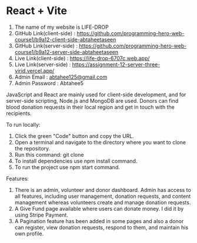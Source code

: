 # React + Vite

1. The name of my website is LIFE-DROP
2. GitHub Link(client-side) : https://github.com/programming-hero-web-course1/b9a12-client-side-abtaheetaseen
3. GitHub Link(server-side) : https://github.com/programming-hero-web-course1/b9a12-server-side-abtaheetaseen
4. Live Link(client-side) : https://life-drop-6707c.web.app/
5. Live Link(server-side) : https://assignment-12-server-three-virid.vercel.app/
6. Admin Email : abtahee125@gmail.com
7. Admin Password : Abtahee5

JavaScript and React are mainly used for client-side development, and for server-side scripting, Node.js and MongoDB are used. Donors can find blood donation requests in their local region and get in touch with the recipients.

To run locally:
1. Click the green "Code" button and copy the URL.
2. Open a terminal and navigate to the directory where you want to clone the repository.
3. Run this command: git clone <repo url>
4. To install dependencies use npm install command.
5. To run the project use npm start command.

Features:
1. There is an admin, volunteer and donor dashboard. Admin has access to all features, including user management, donation requests, and content management whereas volunteers create and manage donation requests.
2. A Give Fund page available where users can donate money. I did it by using Stripe Payment.
3. A Pagination feature has been added in some pages and also a donor can register, view donation requests, respond to them, and maintain his own profile.
